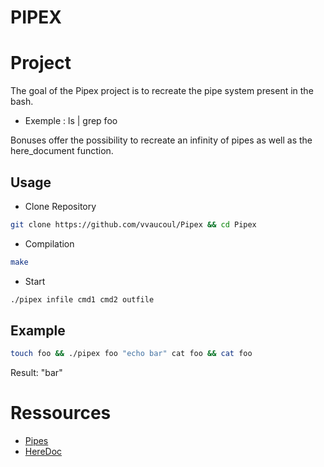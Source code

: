 # PIPEX

# Project

The goal of the Pipex project is to recreate the pipe system present in the bash.
- Exemple : ls | grep foo

Bonuses offer the possibility to recreate an infinity of pipes as well as the here_document function.

## Usage

- Clone Repository
```bash
git clone https://github.com/vvaucoul/Pipex && cd Pipex
```

- Compilation
```bash
make
```

- Start
```bash
./pipex infile cmd1 cmd2 outfile
```

## Example

```bash
touch foo && ./pipex foo "echo bar" cat foo && cat foo
```

Result: "bar"

# Ressources

- [Pipes](http://www.zeitoun.net/articles/communication-par-tuyau/start)
- [HereDoc](https://linuxize.com/post/bash-heredoc/)
